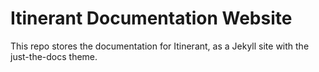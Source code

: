 # Itinerant Documentation Website

This repo stores the documentation for Itinerant, as a Jekyll site with the just-the-docs theme.
